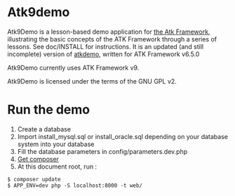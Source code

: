# Atk9demo

Atk9Demo is a lesson-based demo application for [the Atk Framework](https://github.com/Sintattica/atk), illustrating the basic concepts of the ATK Framework through a series of lessons. See doc/INSTALL for instructions. It is an updated (and still incomplete) version of [atkdemo](https://github.com/atkphpframework/atkdemo/), written for ATK Framework v6.5.0

Atk9Demo currently uses ATK Framework v9.

Atk9Demo is licensed under the terms of the GNU GPL v2.

# Run the demo

1. Create a database
2. Import install_mysql.sql or install_oracle.sql depending on your database system into your database
3. Fill the database parameters in config/parameters.dev.php
4. [Get composer](https://getcomposer.org/)
5. At this document root, run :
````
$ composer update
$ APP_ENV=dev php -S localhost:8000 -t web/
````
